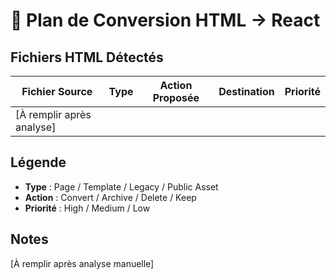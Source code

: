 # 🔄 Plan de Conversion HTML → React

## Fichiers HTML Détectés

| Fichier Source            | Type | Action Proposée | Destination | Priorité |
| ------------------------- | ---- | --------------- | ----------- | -------- |
| [À remplir après analyse] |      |                 |             |          |

## Légende

- **Type** : Page / Template / Legacy / Public Asset
- **Action** : Convert / Archive / Delete / Keep
- **Priorité** : High / Medium / Low

## Notes

[À remplir après analyse manuelle]
